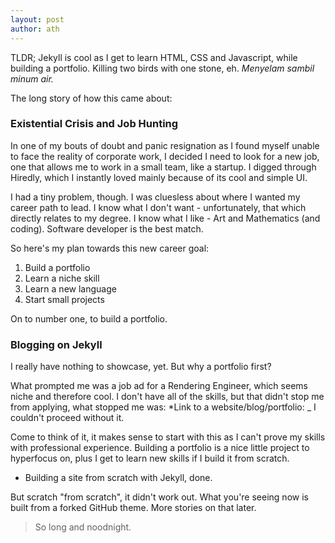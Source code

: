 ```yaml
---
layout: post
author: ath
---
```


TLDR; Jekyll is cool as I get to learn HTML, CSS and Javascript, while building a portfolio. Killing two birds with one stone, eh. _Menyelam sambil minum air._

The long story of how this came about:

### Existential Crisis and Job Hunting

In one of my bouts of doubt and panic resignation as I found myself unable to face the reality of corporate work, I decided I need to look for a new job, one that allows me to work in a small team, like a startup. I digged through Hiredly, which I instantly loved mainly because of its cool and simple UI.

I had a tiny problem, though. I was cluesless about where I wanted my career path to lead. I know what I don't want - unfortunately, that which directly relates to my degree. I know what I like - Art and Mathematics (and coding). Software developer is the best match.

So here's my plan towards this new career goal:
1. Build a portfolio
2. Learn a niche skill
3. Learn a new language
4. Start small projects

On to number one, to build a portfolio.

### Blogging on Jekyll 

I really have nothing to showcase, yet. But why a portfolio first? 

What prompted me was a job ad for a Rendering Engineer, which seems niche and therefore cool. I don't have all of the skills, but that didn't stop me from applying, what stopped me was: *Link to a website/blog/portfolio: _
I couldn't proceed without it.

Come to think of it, it makes sense to start with this as I can't prove my skills with professional experience. Building a portfolio is a nice little project to hyperfocus on, plus I get to learn new skills if I build it from scratch.

- Building a site from scratch with Jekyll, done. 

But scratch "from scratch", it didn't work out. What you're seeing now is built from a forked GitHub theme. More stories on that later.

> So long and noodnight.
